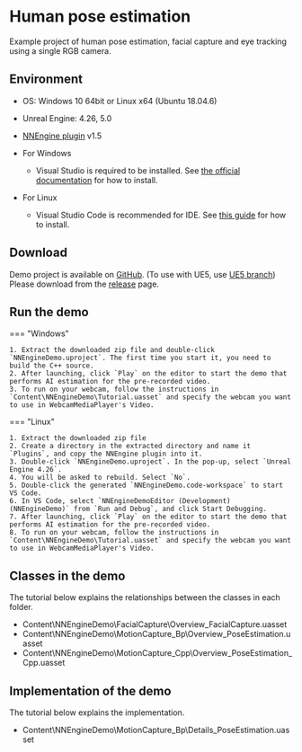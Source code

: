 # Human pose estimation

Example project of human pose estimation, facial capture and eye tracking using a single RGB camera.  

## Environment

- OS: Windows 10 64bit or Linux x64 (Ubuntu 18.04.6)
- Unreal Engine: 4.26, 5.0
- [NNEngine plugin](https://www.fab.com/listings/67591270-75f6-456d-aa89-c64e1e0ee05f) v1.5

- For Windows
    - Visual Studio is required to be installed. See [the official documentation](https://docs.unrealengine.com/4.27/en-US/ProductionPipelines/DevelopmentSetup/VisualStudioSetup/) for how to install.  
- For Linux
    - Visual Studio Code is recommended for IDE. See [this guide](https://zenn.dev/akiya_souken/articles/use-ue4-on-linux-with-vscode_en) for how to install.  

## Download

Demo project is available on [GitHub](https://github.com/Akiya-Research-Institute/NNEngine-Demo). (To use with UE5, use [UE5 branch](https://github.com/Akiya-Research-Institute/NNEngine-Demo/tree/ue5.0))  
Please download from the [release](https://github.com/Akiya-Research-Institute/NNEngine-Demo/releases) page.

## Run the demo

=== "Windows"

    1. Extract the downloaded zip file and double-click `NNEngineDemo.uproject`. The first time you start it, you need to build the C++ source.
    2. After launching, click `Play` on the editor to start the demo that performs AI estimation for the pre-recorded video.
    3. To run on your webcam, follow the instructions in `Content\NNEngineDemo\Tutorial.uasset` and specify the webcam you want to use in WebcamMediaPlayer's Video.

=== "Linux"

    1. Extract the downloaded zip file
    2. Create a directory in the extracted directory and name it `Plugins`, and copy the NNEngine plugin into it.
    3. Double-click `NNEngineDemo.uproject`. In the pop-up, select `Unreal Engine 4.26`.
    4. You will be asked to rebuild. Select `No`.
    5. Double-click the generated `NNEngineDemo.code-workspace` to start VS Code.
    6. In VS Code, select `NNEngineDemoEditor (Development) (NNEngineDemo)` from `Run and Debug`, and click Start Debugging.
    7. After launching, click `Play` on the editor to start the demo that performs AI estimation for the pre-recorded video.
    8. To run on your webcam, follow the instructions in `Content\NNEngineDemo\Tutorial.uasset` and specify the webcam you want to use in WebcamMediaPlayer's Video.

## Classes in the demo

The tutorial below explains the relationships between the classes in each folder.  

- Content\NNEngineDemo\FacialCapture\Overview_FacialCapture.uasset
- Content\NNEngineDemo\MotionCapture_Bp\Overview_PoseEstimation.uasset
- Content\NNEngineDemo\MotionCapture_Cpp\Overview_PoseEstimation_Cpp.uasset

## Implementation of the demo

The tutorial below explains the implementation.  

- Content\NNEngineDemo\MotionCapture_Bp\Details_PoseEstimation.uasset